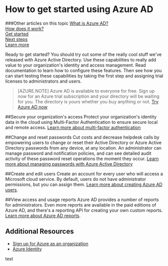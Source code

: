 <properties
	pageTitle="How to get started using Azure AD"
	description="Covers how to sign up for Azure and first steps you can try with Azure AD."
	services="active-directory"
	documentationCenter=""
	authors="curtand"
	manager="terrylan"
	editor=""/>

<tags
	ms.service="active-directory"
	ms.workload="identity"
	ms.tgt_pltfrm="na"
	ms.devlang="na"
	ms.topic="article"
	ms.date="07/02/2015"
	ms.author="curtand"/>

# How to get started using Azure AD

###Other articles on this topic
[What is Azure AD?](active-directory-whatis.md)<br>
[How does it work?](active-directory-works.md)<br>
[Get started](active-directory-get-started.md)<br>
[Next steps](active-directory-next-steps.md)<br>
[Learn more](active-directory-learn-map.md)


Ready to get started? You should try out some of the really cool stuff we've released with Azure Active Directory. Use these capabilities to really add value to your organization's identity and access management. Read documentation to learn how to configure these features. Then see how you can start testing these capabilities by taking the first step and assigning trial licenses to administrators and users.


> [AZURE.NOTE] Azure AD is available to everyone for free. Sign up now for an Azure trial subscription and your directory will be waiting for you. The directory is yours whether you buy anything or not. [Try Azure AD now](http://azure.microsoft.com/trial/get-started-active-directory/)

##Secure your organization's access
Protect your organization's identity data in the cloud using Multi-Factor Authentication to ensure secure local and remote access. [Learn more about multi-factor authentication](../multi-factor-authentication.md)

##Change and reset passwords
Cut costs and decrease helpdesk calls by empowering users to change or reset their Active Directory or Azure Active Directory passwords from any device, at any location. An administrator can manage password and notification policies, and can see detailed audit activity of these password reset operations the moment they occur. [Learn more about managing passwords with Azure Active Directory](active-directory-manage-passwords.md)

##Create and edit users
Create an account for every user who will access a Microsoft cloud service. By default, users do not have administrator permissions, but you can assign them. [Learn more about creating Azure AD users](active-directory-create-users.md).

##View access and usage reports
Azure AD provides a number of reports for administrators. Even more reports are available in the paid editions of Azure AD, and there's a reporting API for creating your own custom reports. [Learn more about Azure AD reports](active-directory-view-access-usage-reports.md).

## Additional Resources

* [Sign up for Azure as an organization](sign-up-organization.md)
* [Azure Identity](fundamentals-identity.md)

test
